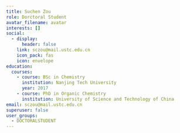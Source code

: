 ```yaml
---
title: Suchen Zou
role: Dorctoral Student
avatar_filename: avatar
interests: []
social:
  - display:
      header: false
    link: sczou@mail.ustc.edu.cn
    icon_pack: fas
    icon: envelope
education:
  courses:
    - course: BSc in Chemistry
      institution: Nanjing Tech University
      year: 2017
    - course: PhD in Organic Chemistry
      institution: University of Science and Technology of China
email: sczou@mail.ustc.edu.cn
superuser: false
user_groups:
  - DOCTORALSTUDENT
---
```

